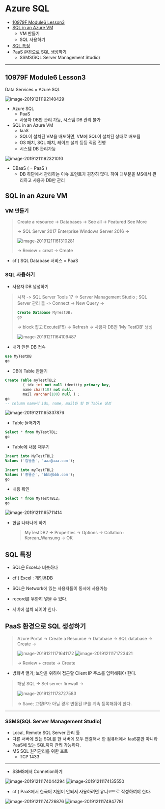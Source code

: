 # Azure SQL

- [10979F Module6 Lesson3](#10979f-module6-lesson3)
- [SQL in an Azure VM](#sql-in-an-azure-vm)
  - VM 만들기
  - SQL 사용하기
- [SQL 특징](#sql-특징)
- [PaaS 환경으로 SQL 생성하기](#paas-환경으로-sql-생성하기)
  - SSMS(SQL Server Management Studio)

----

## 10979F Module6 Lesson3

Data Services = Azure SQL



![image-20191211192140429](image/image-20191211192140429.png)

- Azure SQL
  - PaaS
  - 사용자 DB만 관리 가능, 시스템 DB 관리 불가
- SQL in an Azure VM
  - IaaS
  - SQL이 설치된 VM을 배포하면, VM에 SQL이 설치된 상태로 배포됨
  - OS 패치, SQL 패치, 레이드 설계 등등 직접 진행
  - 시스템 DB 관리가능



![image-20191211192321010](image/image-20191211192321010.png)

- DBaaS ( = PaaS )
  - DB 하단에서 관리하는 이슈 포인트가 굉장히 많다. 하여 대부분을 MS에서 관리하고 사용자 DB만 관리

## SQL in an Azure VM

### VM 만들기

> Create a resource -> Databases -> See all -> Featured See More 
>
> -> SQL Server 2017 Enterprise Windows Server 2016 ->
>
> ![image-20191211161310281](image/image-20191211161310281.png)
>
> -> Review +  creat -> Create

- cf ) SQL Database 서비스 = PaaS

### SQL 사용하기

 - 사용자 DB 생성하기

> 시작 -> SQL Server Tools 17 -> Server Management Studio ; SQL Server 관리 툴 -> Connect -> New Query -> 
>
> ```sql
> Create Database MyTestDB;
> go
> ```
>
> -> block 잡고 Excute(F5) -> Refresh -> 사용자 DB인 'My TestDB' 생성
>
> ![image-20191211164109487](image/image-20191211164109487.png)

- 내가 만든 DB 접속

``` sql
use MyTestDB
go
```

- DB에 Table 만들기

```sql
Create Table myTestTBL2
  		( idx int not null identity primary key,
  		name char(10) not null,
		mail varchar(100) null ) ;
go
-- column name이 idx, name, mail인 텅 빈 Table 생성
```

![image-20191211165337876](image/image-20191211165337876.png)


- Table 들어가기

```sql
Select * from MyTestTBL;
go
```


- Table에 내용 채우기

```sql
Insert into MyTestTBL2
Values ('김똘똘', 'aaa@aaa.com');
  
Insert into myTestTBL2
Values ('홍똘순', 'bbb@bbb.com');
go
```

- 내용 확인

```sql
Select * from MyTestTBL2;
go
```

  ![image-20191211165711414](image/image-20191211165711414.png)

- 한글 나타나게 하기

  > MyTestDB2 -> Properties -> Options -> Collation : Korean_Wansung -> OK
  
  
## SQL 특징

- SQL은 Excel과 비슷하다

- cf ) Excel : 개인용DB

- SQL은 Network에 있는 사용자들이 동시에 사용가능

- record를 무한히 넣을 수 있다.

- 서버에 설치 되어야 한다.
  
  
  

## PaaS 환경으로 SQL 생성하기

> Azure Portal -> Create a Resource -> Database -> SQL database -> Create ->
>
> ![image-20191211171641172](image/image-20191211171641172.png)
> ![image-20191211171723421](image/image-20191211171723421.png)
>
> -> Review + create -> Create

- 방화벽 열기; 보안을 위하여 접근할 Client IP 주소를 입력해줘야 한다.

> 해당 SQL -> Set server firewall -> 
>
> ![image-20191211173727583](image/image-20191211173727583.png)
>
> -> Save; 고정IP가 아닐 경우 변동된 IP를 계속 등록해줘야 한다.

----

### SSMS(SQL Server Management Studio)
- Local, Remote SQL Server 관리 툴
- 다른 서버에 있는 SQL를 한 서버에 모두 연결해서 한 컴퓨터에서 IaaS뿐만 아니라 PaaS에 있는 SQL까지 관리 가능하다.
- MS SQL 원격관리를 위한 포트
  - TCP 1433

----

- SSMS에서 Connetion하기 

![image-20191211174044294](image/image-20191211174044294.png)
![image-20191211174135550](image/image-20191211174135550.png)

- cf ) PaaS에서 한국어 지원이 안되서 사용하려면 유니코드로 작성하여야 한다.

![image-20191211174726876](image/image-20191211174726876.png)
![image-20191211174947781](image/image-20191211174947781.png)